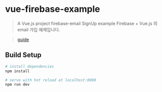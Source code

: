 # vue-firebase-example

> A Vue.js project firebase-email SignUp example
> Firebase + Vue.js 의 email 가입 예제입니다.

> [guide](https://medium.com/p/27c402171f63/edit)
## Build Setup

``` bash
# install dependencies
npm install

# serve with hot reload at localhost:8080
npm run dev

